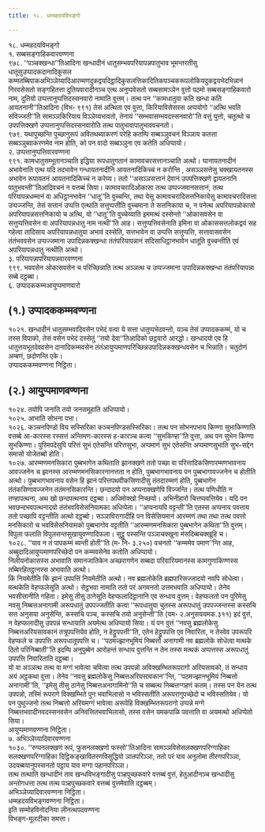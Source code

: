 ```yaml
---
title: १८. धम्महदयविभङ्गो

---
```

१८. धम्महदयविभङ्गो  
१. सब्बसङ्गाहिकवारवण्णना  
९७८. ‘‘पञ्चक्खन्धा’’तिआदिना खन्धादीनं धातुसम्भवपरियापन्नपातुभाव भूमन्तरतीसु धातूसुउप्पादकदानादिकुसल कम्मतब्बिपाकअभिञ्ञेय्यादिआरम्मणदुकद्वयदिट्ठादिकुसलत्तिकादितिकपञ्चकरूपलोकियदुकद्वयभेदभिन्नानं निरवसेसतो सङ्गहितत्ता दुतियवारादीनञ्च एत्थ अनुप्पवेसतो सब्बसामञ्ञेन वुत्तो पठमो सब्बसङ्गाहिकवारो नाम, दुतियो उप्पत्तानुप्पत्तिदस्सनवारो नामाति वुत्तम्। तत्थ पन ‘‘कामधातुया कति खन्धा कति आयतनानी’’तिआदिना (विभ॰ ९९१) तेसं अत्थिता एव वुत्ता, किरियाविसेसस्स अप्पयोगो ‘‘अत्थि भवति संविज्जती’’ति सामञ्ञकिरियाय विञ्ञेय्यभावतो, तेनायं ‘‘सम्भवासम्भवदस्सनवारो’’ति वत्तुं युत्तो, चतुत्थो च उपपत्तिक्खणे उप्पत्तानुप्पत्तिदस्सनवारोति तत्थ पातुभावापातुभाववचनतो।  
९७९. यथापुच्छन्ति पुच्छानुरूपं अवितथब्याकरणं परेहि कतम्पि सब्बञ्ञुवचनं विञ्ञाय कतत्ता सब्बञ्ञुब्याकरणमेव नाम होति, को पन वादो सब्बञ्ञुना एव कतेति अधिप्पायो।  
२. उप्पत्तानुप्पत्तिवारवण्णना  
९९१. कामधातुसम्भूतानञ्चाति इद्धिया रूपधातुगतानं कामावचरसत्तानञ्चाति अत्थो। घानायतनादीनं अभावेनाति एत्थ यदि तदभावेन गन्धायतनादीनि आयतनादिकिच्चं न करोन्ति , असञ्ञसत्तेसु चक्खायतनस्स अभावेन रूपायतनं आयतनादिकिच्चं न करेय्य। ततो ‘‘असञ्ञसत्तानं देवानं उपपत्तिक्खणे द्वायतनानि पातुभवन्ती’’तिआदिवचनं न वत्तब्बं सिया। कामावचरादिओकासा तत्थ उप्पज्जमानसत्तानं, तत्थ परियापन्नधम्मानं वा अधिट्ठानभावेन ‘‘धातू’’ति वुच्चन्ति, तथा येसु कामावचरादिसत्तनिकायेसु कामावचरादिसत्ता उप्पज्जन्ति, तेसं सत्तानं उप्पत्ति एत्थाति सत्तुप्पत्तीति वुच्चमाना ते सत्तनिकाया च, न पनेत्थ अपरियापन्नोकासो अपरियापन्नसत्तनिकायो च अत्थि, यो ‘‘धातू’’ति वुच्चेय्याति इममत्थं दस्सेन्तो ‘‘ओकासवसेन वा सत्तुप्पत्तिवसेन वा अपरियापन्नधातु नाम नत्थी’’ति आह। सत्तुप्पत्तिवसेनाति इमिना वा ओकाससत्तलोकद्वयं सह गहेत्वा तादिसाय अपरियापन्नधातुया अभावं दस्सेति, सत्तभावेन वा उप्पत्ति सत्तुप्पत्ति, सत्तावासवसेन तंतंभववसेन उप्पज्जमाना उपादिन्नकक्खन्धा तंतंपरियापन्नानं सदिसाधिट्ठानभावेन धातूति वुच्चन्तीति एवं अपरियापन्नधातु नत्थीति अत्थो।  
३. परियापन्नापरियापन्नवारवण्णना  
९९९. भववसेन ओकासवसेन च परिच्छिन्नाति तत्थ अञ्ञत्थ च उप्पज्जमाना उपादिन्नकक्खन्धा तंतंपरियापन्ना सब्बे दट्ठब्बा।  
६. उप्पादककम्मआयुप्पमाणवारो  


## (१.) उप्पादककम्मवण्णना

१०२१. खन्धादीनं धातुसम्भवादिवसेन पभेदं वत्वा ये सत्ता धातुप्पभेदवन्तो, यञ्च तेसं उप्पादककम्मं, यो च तस्स विपाको, तेसं वसेन पभेदं दस्सेतुं ‘‘तयो देवा’’तिआदिको छट्ठवारो आरद्धो। खन्धादयो एव हि धातुत्तयभूतदेववसेन दानादिकम्मवसेन तंतंआयुप्पमाणपरिच्छिन्नउपादिन्नकक्खन्धवसेन च भिन्नाति। चतुदोणं अम्बणं, छदोणन्ति एके।  
उप्पादककम्मवण्णना निट्ठिता।  


## (२.) आयुप्पमाणवण्णना

१०२४. तयोपि जनाति तयो जनसमूहाति अधिप्पायो।  
१०२५. आभाति सोभना पभा।  
१०२६. कञ्चनपिण्डो विय सस्सिरिका कञ्चनपिण्डसस्सिरिका। तत्थ पन सोभनपभाय किण्णा सुभाकिण्णाति वत्तब्बे आ-कारस्स रस्सत्तं अन्तिमण-कारस्स ह-कारञ्च कत्वा ‘‘सुभकिण्हा’’ति वुत्ता, अथ पन सुभेन किण्णा सुभकिण्णा। पुरिमपदेसुपि परित्तं सुभं एतेसन्ति परित्तसुभा, अप्पमाणं सुभं एतेसन्ति अप्पमाणसुभाति सुभ-सद्देन समासो योजेतब्बो होति।  
१०२७. आरम्मणमनसिकारा पुब्बभागेन कथिताति झानक्खणे ततो पच्छा वा परित्तादिकसिणारम्मणभावनाय आवज्जनेन च झानस्स आरम्मणमनसिकारनानत्तता न होति, पुब्बभागभावनाय पन पुब्बभागावज्जनेन च होतीति अत्थो। पुब्बभागभावनाय वसेन हि झानं परित्तपथवीकसिणादीसु तंतदारम्मणं होति, पुब्बभागेन तंतंकसिणावज्जनेन तंतंमनसिकारन्ति। छन्दादयो पन अप्पनाक्खणेपि विज्जन्ति। तत्थ पणिधीति न तण्हापत्थना, अथ खो छन्दपत्थनाव दट्ठब्बा। अधिमोक्खो निच्छयो। अभिनीहारो चित्तप्पवत्तियेव। यदि पन भवछन्दभवपत्थनादयो तंतंभवविसेसनियामका अधिप्पेता। ‘‘अप्पनायपि वट्टन्ती’’ति एतस्स अप्पनाय पवत्ताय ततो पच्छापि वट्टन्तीति अत्थो दट्ठब्बो। सञ्ञाविरागादीहि पन विसेसियमानं आरम्मणं तथा तथा तत्थ पवत्तो मनसिकारो च भवविसेसनियामको पुब्बभागोव वट्टतीति ‘‘आरम्मणमनसिकारा पुब्बभागेन कथिता’’ति वुत्तम्।  
विपुला फलाति विपुलसन्तसुखायुवण्णादिफला। सुट्ठु पस्सन्ति पञ्ञाचक्खुना मंसदिब्बचक्खूहि च।  
१०२८. ‘‘याव न तं पापकम्मं ब्यन्ती होती’’ति (म॰ नि॰ ३.२५०) वचनतो ‘‘कम्ममेव पमाण’’न्ति आह, अब्बुदादिआयुप्पमाणपरिच्छेदो पन कम्मवसेनेव कतोति अधिप्पायो।  
निलीयनोकासस्स अभावाति समानजातिकेन अच्छरागणेन सब्बदा परिवारियमानस्स कामगुणाकिण्णस्स तब्बिरहितट्ठानस्स अभावाति अत्थो।  
किं नियमेतीति किं झानं उपपत्तिं नियमेतीति अत्थो। नव ब्रह्मलोकेति ब्रह्मपारिसज्जादयो नवपि सोधेत्वा। मत्थकेति वेहप्फलेसूति अत्थो। सेट्ठभवा नामाति ततो परं अगमनतो उत्तमभवाति अधिप्पायो। तेनेव भवसीसानीति गहिता। इमेसु तीसु ठानेसूति वेहप्फलादिट्ठानानि एव सन्धाय वुत्तम्। वेहप्फलतो पन पुरिमेसु नवसु निब्बत्तअनागामी अरूपधातुं उपपज्जतीति कत्वा ‘‘रूपधातुया चुतस्स अरूपधातुं उपपज्जन्तस्स कस्सचि सत्त अनुसया अनुसेन्ति, कस्सचि पञ्च, कस्सचि तयो अनुसेन्ती’’ति (यम॰ २.अनुसययमक.३११) इदं वुत्तं, न वेहप्फलादीसु उपपन्नं सन्धायाति अयमेत्थ अधिप्पायो सिया। यं पन वुत्तं ‘‘नवसु ब्रह्मलोकेसु निब्बत्तअरियसावकानं तत्रूपपत्तियेव होति, न हेट्ठूपपत्ती’’ति, एतेन हेट्ठूपपत्ति एव निवारिता, न तेस्वेव उपरूपरि वेहप्फले च उपपत्ति अरूपधातूपपत्ति च। ‘‘पठमज्झानभूमियं निब्बत्तो अनागामी नव ब्रह्मलोके सोधेत्वा मत्थके ठितो परिनिब्बाती’’ति इदम्पि अनुपुब्बेन आरोहन्तं सन्धाय वुत्तन्ति न तेन तस्स मत्थकं अप्पत्तस्स अरूपधातुं उपपत्ति निवारिताति दट्ठब्बा।  
यो वा अञ्ञत्थ तत्थ वा मग्गं भावेत्वा चवित्वा तत्थ उपपन्नो अविक्खम्भितरूपरागो अरियसावको, तं सन्धाय अयं अट्ठकथा वुत्ता। तेनेव ‘‘नवसु ब्रह्मलोकेसु निब्बत्तअरियसावकान’’न्ति, ‘‘पठमज्झानभूमियं निब्बत्तो अनागामी’’ति, ‘‘इमेसु तीसु ठानेसु निब्बत्तअनागामिनो’’ति च सब्बत्थ निब्बत्तग्गहणं कतम्। तस्स पन येन तत्थ उपपन्नो, तस्मिं रूपरागे विक्खम्भिते पुन भवाभिलासो न भविस्सतीति अरूपरागुपच्छेदो च भविस्सतियेव। यो पन पुथुज्जनो तत्थ निब्बत्तो अरियमग्गं भावेत्वा अरूपेहि विक्खम्भितरूपरागो उप्पन्ने मग्गे निब्बत्तभवादीनवदस्सनवसेन अनिवत्तितभवाभिलासो, तस्स वसेन यमकपाळि पवत्ताति वा अयमत्थो अधिप्पेतो सिया।  
आयुप्पमाणवण्णना निट्ठिता।  
७. अभिञ्ञेय्यादिवारवण्णना  
१०३०. ‘‘रुप्पनलक्खणं रूपं, फुसनलक्खणो फस्सो’’तिआदिना सामञ्ञविसेसलक्खणपरिग्गाहिका सलक्खणपरिग्गाहिका दिट्ठिकङ्खावितरणविसुद्धियो ञातपरिञ्ञा, ततो परं याव अनुलोमा तीरणपरिञ्ञा, उदयब्बयानुपस्सनतो पट्ठाय याव मग्गा पहानपरिञ्ञा।  
तत्थ तत्थाति खन्धादीनं ताव खन्धविभङ्गादीसु पञ्हपुच्छकवारे वत्तब्बं वुत्तं, हेतुआदीनञ्च खन्धादीसु अन्तोगधत्ता तत्थ तत्थ पञ्हपुच्छकवारे वत्तब्बं वुत्तमेवाति दट्ठब्बम्।  
अभिञ्ञेय्यादिवारवण्णना निट्ठिता।  
धम्महदयविभङ्गवण्णना निट्ठिता।  
इति सम्मोहविनोदनिया लीनत्थपदवण्णना  
विभङ्ग-मूलटीका समत्ता।  
